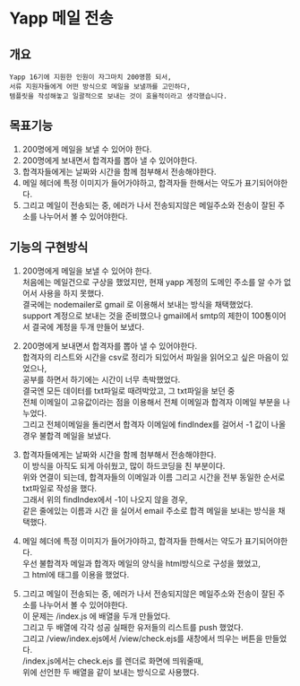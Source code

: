 # Yapp 메일 전송

## 개요
    Yapp 16기에 지원한 인원이 자그마치 200명쯤 되서,
    서류 지원자들에게 어떤 방식으로 메일을 보낼까를 고민하다, 
    템플릿을 작성해놓고 일괄적으로 보내는 것이 효율적이라고 생각했습니다.

## 목표기능
1. 200명에게 메일을 보낼 수 있어야 한다.
2. 200명에게 보내면서 합격자를 뽑아 낼 수 있어야한다.
3. 합격자들에게는 날짜와 시간을 함께 첨부해서 전송해야한다.
4. 메일 헤더에 특정 이미지가 들어가야하고, 합격자들 한해서는 약도가 표기되어야한다.
5. 그리고 메일이 전송되는 중, 에러가 나서 전송되지않은 메일주소와 전송이 잘된 주소를 나누어서 볼 수 있어야한다.

## 기능의 구현방식
1. 200명에게 메일을 보낼 수 있어야 한다.  
    처음에는 메일건으로 구상을 했었지만, 현재 yapp 계정의 도메인 주소를 알 수가 없어서 사용을 하지 못했다.  
    결국에는 nodemailer로 gmail 로 이용해서 보내는 방식을 채택했었다.  
    support 계정으로 보내는 것을 준비했으나 gmail에서 smtp의 제한이 100통이어서 결국에 계정을 두개 만들어 보냈다.  

2. 200명에게 보내면서 합격자를 뽑아 낼 수 있어야한다.  
    합격자의 리스트와 시간을 csv로 정리가 되있어서 파일을 읽어오고 싶은 마음이 있었으나,   
    공부를 하면서 하기에는 시간이 너무 촉박했었다.  
    결국엔 모든 데이터를 txt파일로 때려박았고, 그 txt파일을 보던 중  
    전체 이메일이 고유값이라는 점을 이용해서 전체 이메일과 합격자 이메일 부분을 나누었다.  
    그리고 전체이메일을 돌리면서 합격자 이메일에 findIndex를 걸어서 -1 값이 나올경우 불합격 메일을 보냈다.  

3. 합격자들에게는 날짜와 시간을 함께 첨부해서 전송해야한다.  
    이 방식을 아직도 되게 아쉬웠고, 많이 하드코딩을 친 부분이다.  
    위와 연결이 되는데, 합격자들의 이메일과 이름 그리고 시간을 전부 동일한 순서로 txt파일로 작성을 했다.  
    그래서 위의 findIndex에서 -1이 나오지 않을 경우,   
    같은 줄에있는 이름과 시간 을 실어서 email 주소로 합격 메일을 보내는 방식을 채택했다.  

4. 메일 헤더에 특정 이미지가 들어가야하고, 합격자들 한해서는 약도가 표기되어야한다.  
    우선 불합격자 메일과 합격자 메일의 양식을 html방식으로 구성을 했었고,  
    그 html에 <img/>태그를 이용을 했었다.  
    
5. 그리고 메일이 전송되는 중, 에러가 나서 전송되지않은 메일주소와 전송이 잘된 주소를 나누어서 볼 수 있어야한다.  
    이 문제는 /index.js 에 배열을 두개 만들었다.  
    그리고 두 배열에 각각 성공 실패한 유저들의 리스트를 push 했었다.  
    그리고 /view/index.ejs에서 /view/check.ejs를 새창에서 띄우는 버튼을 만들었다.  
    /index.js에서는 check.ejs 를 렌더로 화면에 띄워줄때,  
    위에 선언한 두 배열을 같이 보내는 방식으로 사용했다.  